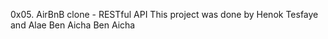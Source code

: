 0x05. AirBnB clone - RESTful API
This project was done by Henok Tesfaye and Alae Ben Aicha Ben Aicha
